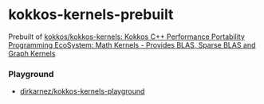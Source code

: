 kokkos-kernels-prebuilt
=======================
Prebuilt of [kokkos/kokkos-kernels: Kokkos C++ Performance Portability Programming EcoSystem: Math Kernels - Provides BLAS, Sparse BLAS and Graph Kernels](https://github.com/kokkos/kokkos-kernels)

### Playground
- [dirkarnez/kokkos-kernels-playground](https://github.com/dirkarnez/kokkos-kernels-playground)